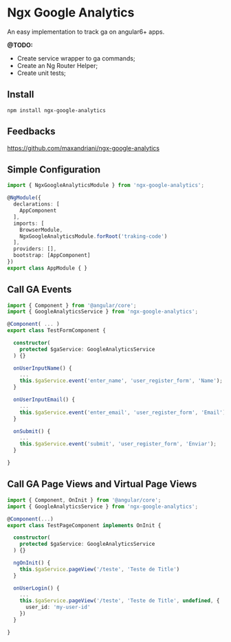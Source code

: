 # Ngx Google Analytics

An easy implementation to track ga on angular6+ apps.

**@TODO:** 
* Create service wrapper to ga commands;
* Create an Ng Router Helper;
* Create unit tests;

## Install

```
npm install ngx-google-analytics
```

## Feedbacks

https://github.com/maxandriani/ngx-google-analytics

## Simple Configuration

```ts
import { NgxGoogleAnalyticsModule } from 'ngx-google-analytics';

@NgModule({
  declarations: [
    AppComponent
  ],
  imports: [
    BrowserModule,
    NgxGoogleAnalyticsModule.forRoot('traking-code')
  ],
  providers: [],
  bootstrap: [AppComponent]
})
export class AppModule { }
```

## Call GA Events

```ts
import { Component } from '@angular/core';
import { GoogleAnalyticsService } from 'ngx-google-analytics';

@Component( ... )
export class TestFormComponent {

  constructor(
    protected $gaService: GoogleAnalyticsService
  ) {}

  onUserInputName() {
    ...
    this.$gaService.event('enter_name', 'user_register_form', 'Name');
  }

  onUserInputEmail() {
    ...
    this.$gaService.event('enter_email', 'user_register_form', 'Email');
  }

  onSubmit() {
    ...
    this.$gaService.event('submit', 'user_register_form', 'Enviar');
  }

}
```

## Call GA Page Views and Virtual Page Views

```ts
import { Component, OnInit } from '@angular/core';
import { GoogleAnalyticsService } from 'ngx-google-analytics';

@Component(...)
export class TestPageComponent implements OnInit {

  constructor(
    protected $gaService: GoogleAnalyticsService
  ) {}

  ngOnInit() {
    this.$gaService.pageView('/teste', 'Teste de Title')
  }

  onUserLogin() {
    ...
    this.$gaService.pageView('/teste', 'Teste de Title', undefined, {
      user_id: 'my-user-id'
    })
  }

}
```